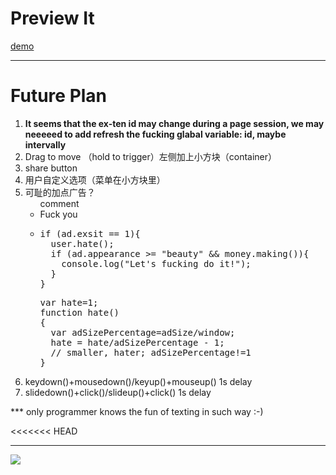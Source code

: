 <h1>Preview It</h1>
<a href="http://aahung.github.io/previewIt">demo</a>
<hr/>
<h1>Future Plan</h1>
<ol>
  <li><strong>It seems that the ex-ten id may change during a page session, we may neeeeed to add refresh the fucking glabal variable: id, maybe intervally</strong></li>
  <li>Drag to move （hold to trigger）左侧加上小方块（container）</li>
  <li>share button</li>
  <li>用户自定义选项（菜单在小方块里）</li>
  <li>可耻的加点广告？
    <ul>comment
      <li>Fuck you</li>
      <li>
        <pre>
if (ad.exsit == 1){
  user.hate();
  if (ad.appearance >= "beauty" && money.making()){
    console.log("Let's fucking do it!");
  }
}
</pre>
<pre>
var hate=1;
function hate()
{ 
  var adSizePercentage=adSize/window;
  hate = hate/adSizePercentage - 1;
  // smaller, hater; adSizePercentage!=1
}
</pre>
      </li>
    </ul>
  </li>
  <li>keydown()+mousedown()/keyup()+mouseup() 1s delay</li>
  <li>slidedown()+click()/slideup()+click() 1s delay</li>
</ol>
<p>*** only programmer knows the fun of texting in such way :-) </p>
<<<<<<< HEAD
<hr />
<img src="https://www.google.com.hk/images/nav_logo170_hr.png">
